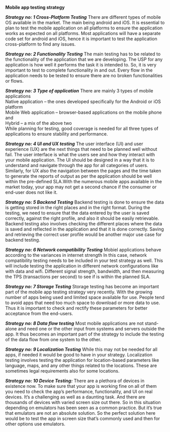 ****Mobile app testing strategy****

***Strategy no: 1 Cross-Platform Testing***
There are different types of mobile OS available in the market. The main being android and iOS.
It is essential to plan to test the mobile application on all platforms to ensure the application works as expected on all platforms.
Most applications will have a separate code set for android and iOS, hence it is important to test the application cross-platform to find any issues.


***Strategy no: 2 Functionality Testing*** 
The main testing has to be related to the functionality of the application that we are developing.
The USP for any application is how well it performs the task it is intended to. So, it is very important to test to complete functionality in and out.
Every flow in the application needs to be tested to ensure there are no broken functionalities or flows.


***Strategy no: 3 Type of application***
There are mainly 3 types of mobile applications   
 		Native application – the ones developed specifically for the Android or iOS platform    
    Mobile Web application – browser-based applications on the mobile phone and   
 		Hybrid – a mix of the above two   
While planning for testing, good coverage is needed for all three types of applications to ensure stability and performance.

***Strategy no: 4 UI and UX testing*** 
The user interface (UI) and user experience (UX) are the next things that need to be planned well without fail.
The user interface is what the users see and how they interact with your mobile application.
The UI should be designed in a way that it is to understand and navigate through the app for all categories of users.
Similarly, for UX also the navigation between the pages and the time taken to generate the reports of output as per the application 
should be well within the pre-defined SLA.With the numerous mobile apps available in the market today, your app may not get a second chance
if the consumer or end-user does not like it.

***Strategy no: 5 Backend Testing***
Backend testing is done to ensure the data is getting stored in the right places and in the right format.
During the testing, we need to ensure that the data entered by the user is saved correctly, against the right profile, and also it should be easily retrievable.
Backend testing also involves checking the different places where the data is saved and reflected in the application and that it is done correctly.
Saving and retrieving the correct user profile would be another major use case for backend testing.

***Strategy no: 6 Network compatibility Testing***
Mobiel applications behave according to the variances in internet strength
In this case, network compatibility testing needs to be included in your test strategy as well.
This will include testing the application in different network configurations like with data and wifi.
Different signal strength, bandwidth, and then measuring the TPS (transactions per second) to see if is within the planned SLA.


***Strategy no: 7 Storage Testing***
Storage testing has become an important part of the mobile app testing strategy very recently.
With the growing number of apps being used and limited space available for use.
People tend to avoid apps that need too much space to download or more data to use.
Thus it is important to check and rectify these parameters for better acceptance from the end-users.

***Strategy no: 8 Data flow testing***
Most mobile applications are not stand-alone and need one or the other input from systems and servers outside the app.
It thus becomes an important part of the strategy to include the testing of the data flow from one system to the other.


***Strategy no: 9 Localization Testing***
While this may not be needed for all apps, if needed it would be good to have in your strategy.
Localization testing involves testing the application for location-based parameters like language, maps, and any other things related to the locations. These are sometimes legal requirements also for some locations.

***Strategy no: 10 Device Testing:*** 
There are a plethora of devices in existence now. To make sure that your app is working fine on all of them you need to check the app’s performance, functionality, and UI on real devices.
It’s a challenging as well as a daunting task. And there are thousands of devices with varied screen size out there. So in this situation depending on emulators has been seen as a common practice.
But it’s true that emulators are not an absolute solution. So the perfect solution here would be to test the app in screen size that’s commonly used and then for other options use emulators.

